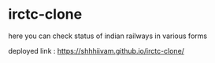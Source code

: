 # irctc-clone
here you can check status of indian railways in various forms 

deployed link : https://shhhiivam.github.io/irctc-clone/
